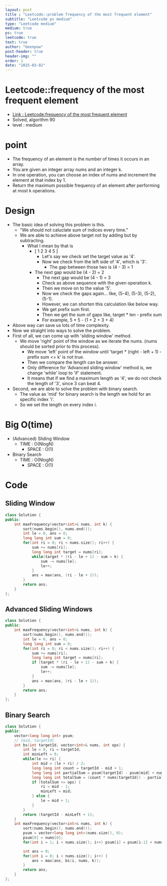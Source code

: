 ```yaml
---
layout: post
title : "Leetcode::problem frequency of the most frequent element"
subtitle: "Leetcode ps medium"
type: "Leetcode medium"
medium: true
ps: true
leetcode: true
text: true
author: "beenpow"
post-header: true
header-img: ""
order: 1
date: "2025-03-02"
---
```


# Leetcode::frequency of the most frequent element
- [Link : Leetcode:frequency of the most frequent element](https://leetcode.com/problems/frequency-of-the-most-frequent-element/description/?envType=company&envId=google&favoriteSlug=google-three-months)
- Solved, algorithm 90
- level : medium

# point
- The frequency of an element is the number of times it occurs in an array.
- You are given an integer array nums and an integer k.
- In one operation, you can choose an index of nums and increment the element at that index by 1.
- Return the maximum possible frequency of an element after performing at most k operations.

# Design
- The basic idea of solving this problem is this.
  - "We should not caluclate sum of indices every time."
  - We are able to achieve above target not by adding but by subtracting.
	- What I mean by that is
	  - [ 1 2 3 4 5 ]
		- Let's say we check set the target value as '4'.
		- Now we check from the left side of '4', which is '3'.
		  - The gap between those two is (4 - 3)  = 1
	  - The next gap would be (4 - 2) = 2
		- The next gap would be (4 - 1) = 3
		- Check as above sequence with the given operation k.
		- Then we move on to the value '5'.
		- Now we check the gaps again... like, (5-4), (5-3), (5-2), (5-1).
		- However, we can shorten this calculation like below way.
		- We get prefix sum first.
		- Then we get the sum of gaps like, target * len - prefix sum
		- For example, 5 * 5 - (1 + 2 + 3 + 4)
- Above way can save us lots of time complexity.
- Now we straight into ways to solve the problem.
- First of all, we can come up with 'sliding window' method.
  - We move 'right' point of the window as we iterate the nums. (nums should be sorted prior to this process).
	- We move 'left' point of the window until 'target * (right - left + 1) - prefix sum <= k' is not true.
	- Then we compare the length can be answer.
	- Only difference for 'Advanced sliding window' method is, we change 'while' loop to 'if' statement.
	- It means that if we find a maximum length as '4', we do not check the length of '3', since 3 can beat 4.
- Second, we are able to solve the problem with binary search.
  - The value as 'mid' for binary search is the length we hold for an specific index 'i'.
  - So we set the length on every index i.


# Big O(time)
- (Advanced) Sliding Window
  - TIME : O(NlogN)
	- SPACE : O(1)
- Binary Search
  - TIME : O(NlogN)
	- SPACE : O(1)

# Code

## Sliding Window

```cpp
class Solution {
public:
    int maxFrequency(vector<int>& nums, int k) {
        sort(nums.begin(), nums.end());
        int le = 0, ans = 0;
        long long int sum = 0;
        for(int ri = 0; ri < nums.size(); ri++) {
            sum += nums[ri];
            long long int target = nums[ri];
            while(target * (ri - le + 1) - sum > k) {
                sum -= nums[le];
                le++;
            }
            ans = max(ans, (ri - le + 1));
        }
        return ans;
    }
};
```

## Advanced Sliding Windows

```cpp
class Solution {
public:
    int maxFrequency(vector<int>& nums, int k) {
        sort(nums.begin(), nums.end());
        int le = 0, ans = 0;
        long long int sum = 0;
        for(int ri = 0; ri < nums.size(); ri++) {
            sum += nums[ri];
            long long int target = nums[ri];
            if (target * (ri - le + 1) - sum > k) {
                sum -= nums[le];
                le++;
            }
            ans = max(ans, (ri - le + 1));
        }
        return ans;
    }
};
```

## Binary Search


```cpp
class Solution {
public:
    vector<long long int> psum;
    // [mid, targetId]
    int bs(int targetId, vector<int>& nums, int ops) {
        int le = 0, ri = targetId;
        int minLeft = 0;
        while(le <= ri) {
            int mid = (le + ri) / 2;
            long long int count = targetId - mid + 1;
            long long int partialSum = psum[targetId] - psum[mid] + nums[mid];
            long long int totalSum = (count * nums[targetId]) - partialSum;
            if (totalSum <= ops) {
                ri = mid - 1;
                minLeft = mid;
            } else {
                le = mid + 1;
            }
        }
        return (targetId - minLeft + 1);
    }
    int maxFrequency(vector<int>& nums, int k) {
        sort(nums.begin(), nums.end());
        psum = vector<long long int>(nums.size(), 0);
        psum[0] = nums[0];
        for(int i = 1; i < nums.size(); i++) psum[i] = psum[i-1] + nums[i];

        int ans = 0;
        for(int i = 0; i < nums.size(); i++) {
            ans = max(ans, bs(i, nums, k));
        }
        return ans;
    }
};
```
